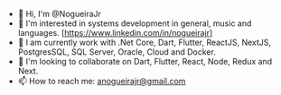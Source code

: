 - 👋  Hi, I'm @NogueiraJr
- 👀  I'm interested in systems development in general, music and languages. [https://www.linkedin.com/in/nogueirajr]
- 🌱  I am currently work with .Net Core, Dart, Flutter, ReactJS, NextJS, PostgresSQL, SQL Server, Oracle, Cloud and Docker.
- 💞️  I'm looking to collaborate on Dart, Flutter, React, Node, Redux and Next.
- 📫  How to reach me: anogueirajr@gmail.com

<!---
NogueiraJr/NogueiraJr is a ✨ special ✨ repository because its `README.md` (this file) appears on your GitHub profile.
You can click the Preview link to take a look at your changes.
--->
